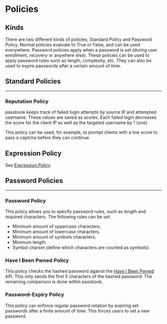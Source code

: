 # Policies

## Kinds

There are two different kinds of policies; Standard Policy and Password Policy. Normal policies evaluate to True or False, and can be used everywhere. Password policies apply when a password is set (during user enrollment, recovery or anywhere else). These policies can be used to apply password rules such as length, complexity, etc. They can also be used to expire passwords after a certain amount of time.

## Standard Policies

---

### Reputation Policy

passbook keeps track of failed login attempts by source IP and attempted username. These values are saved as scores. Each failed login decreases the score for the client IP as well as the targeted username by 1 (one).

This policy can be used, for example, to prompt clients with a low score to pass a captcha before they can continue.

## Expression Policy

See [Expression Policy](expression.md).

## Password Policies

---

### Password Policy

This policy allows you to specify password rules, such as length and required characters.
The following rules can be set:

- Minimum amount of uppercase characters.
- Minimum amount of lowercase characters.
- Minimum amount of symbols characters.
- Minimum length.
- Symbol charset (define which characters are counted as symbols).

### Have I Been Pwned Policy

This policy checks the hashed password against the [Have I Been Pwned](https://haveibeenpwned.com/) API. This only sends the first 5 characters of the hashed password. The remaining comparison is done within passbook.

### Password-Expiry Policy

This policy can enforce regular password rotation by expiring set passwords after a finite amount of time. This forces users to set a new password.
